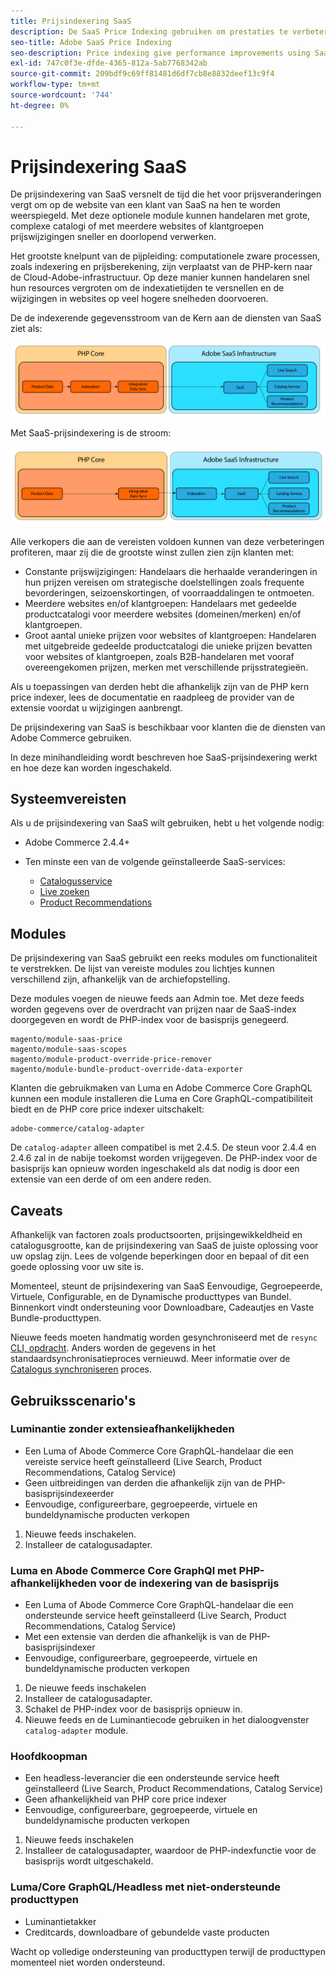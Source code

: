 ```yaml
---
title: Prijsindexering SaaS
description: De SaaS Price Indexing gebruiken om prestaties te verbeteren
seo-title: Adobe SaaS Price Indexing
seo-description: Price indexing give performance improvements using SaaS infrastructure
exl-id: 747c0f3e-dfde-4365-812a-5ab7768342ab
source-git-commit: 209bdf9c69ff81481d6df7cb8e8832deef13c9f4
workflow-type: tm+mt
source-wordcount: '744'
ht-degree: 0%

---
```


# Prijsindexering SaaS

De prijsindexering van SaaS versnelt de tijd die het voor prijsveranderingen vergt om op de website van een klant van SaaS na hen te worden weerspiegeld. Met deze optionele module kunnen handelaren met grote, complexe catalogi of met meerdere websites of klantgroepen prijswijzigingen sneller en doorlopend verwerken.

Het grootste knelpunt van de pijpleiding: computationele zware processen, zoals indexering en prijsberekening, zijn verplaatst van de PHP-kern naar de Cloud-Adobe-infrastructuur. Op deze manier kunnen handelaren snel hun resources vergroten om de indexatietijden te versnellen en de wijzigingen in websites op veel hogere snelheden doorvoeren.

De de indexerende gegevensstroom van de Kern aan de diensten van SaaS ziet als:

![Standaardgegevensstroom](assets/old_way.png)

Met SaaS-prijsindexering is de stroom:

![Prijsindexeringsgegevensstroom SaaS](assets/new_way.png)

Alle verkopers die aan de vereisten voldoen kunnen van deze verbeteringen profiteren, maar zij die de grootste winst zullen zien zijn klanten met:

* Constante prijswijzigingen: Handelaars die herhaalde veranderingen in hun prijzen vereisen om strategische doelstellingen zoals frequente bevorderingen, seizoenskortingen, of voorraaddalingen te ontmoeten.
* Meerdere websites en/of klantgroepen: Handelaars met gedeelde productcatalogi voor meerdere websites (domeinen/merken) en/of klantgroepen.
* Groot aantal unieke prijzen voor websites of klantgroepen: Handelaren met uitgebreide gedeelde productcatalogi die unieke prijzen bevatten voor websites of klantgroepen, zoals B2B-handelaren met vooraf overeengekomen prijzen, merken met verschillende prijsstrategieën.

Als u toepassingen van derden hebt die afhankelijk zijn van de PHP kern price indexer, lees de documentatie en raadpleeg de provider van de extensie voordat u wijzigingen aanbrengt.

De prijsindexering van SaaS is beschikbaar voor klanten die de diensten van Adobe Commerce gebruiken.

In deze minihandleiding wordt beschreven hoe SaaS-prijsindexering werkt en hoe deze kan worden ingeschakeld.

## Systeemvereisten

Als u de prijsindexering van SaaS wilt gebruiken, hebt u het volgende nodig:

* Adobe Commerce 2.4.4+
* Ten minste een van de volgende geïnstalleerde SaaS-services:

   * [Catalogusservice](../catalog-service/overview.md)
   * [Live zoeken](../live-search/guide-overview.md)
   * [Product Recommendations](../product-recommendations/guide-overview.md)

## Modules

De prijsindexering van SaaS gebruikt een reeks modules om functionaliteit te verstrekken. De lijst van vereiste modules zou lichtjes kunnen verschillend zijn, afhankelijk van de archiefopstelling.

Deze modules voegen de nieuwe feeds aan Admin toe. Met deze feeds worden gegevens over de overdracht van prijzen naar de SaaS-index doorgegeven en wordt de PHP-index voor de basisprijs genegeerd.

```
magento/module-saas-price
magento/module-saas-scopes
magento/module-product-override-price-remover
magento/module-bundle-product-override-data-exporter
```

Klanten die gebruikmaken van Luma en Adobe Commerce Core GraphQL kunnen een module installeren die Luma en Core GraphQL-compatibiliteit biedt en de PHP core price indexer uitschakelt:

```
adobe-commerce/catalog-adapter
```

De `catalog-adapter` alleen compatibel is met 2.4.5. De steun voor 2.4.4 en 2.4.6 zal in de nabije toekomst worden vrijgegeven.
De PHP-index voor de basisprijs kan opnieuw worden ingeschakeld als dat nodig is door een extensie van een derde of om een andere reden.

## Caveats

Afhankelijk van factoren zoals productsoorten, prijsingewikkeldheid en catalogusgrootte, kan de prijsindexering van SaaS de juiste oplossing voor uw opslag zijn. Lees de volgende beperkingen door en bepaal of dit een goede oplossing voor uw site is.

Momenteel, steunt de prijsindexering van SaaS Eenvoudige, Gegroepeerde, Virtuele, Configurable, en de Dynamische producttypes van Bundel.
Binnenkort vindt ondersteuning voor Downloadbare, Cadeautjes en Vaste Bundle-producttypen.

Nieuwe feeds moeten handmatig worden gesynchroniseerd met de `resync` [CLI, opdracht](https://experienceleague.adobe.com/docs/commerce-merchant-services/user-guides/data-services/catalog-sync.html#resynccmdline). Anders worden de gegevens in het standaardsynchronisatieproces vernieuwd. Meer informatie over de [Catalogus synchroniseren](../landing/catalog-sync.md) proces.

## Gebruiksscenario&#39;s

### Luminantie zonder extensieafhankelijkheden

* Een Luma of Abode Commerce Core GraphQL-handelaar die een vereiste service heeft geïnstalleerd (Live Search, Product Recommendations, Catalog Service)
* Geen uitbreidingen van derden die afhankelijk zijn van de PHP-basisprijsindexeerder
* Eenvoudige, configureerbare, gegroepeerde, virtuele en bundeldynamische producten verkopen

1. Nieuwe feeds inschakelen.
1. Installeer de catalogusadapter.

### Luma en Abode Commerce Core GraphQl met PHP-afhankelijkheden voor de indexering van de basisprijs

* Een Luma of Abode Commerce Core GraphQL-handelaar die een ondersteunde service heeft geïnstalleerd (Live Search, Product Recommendations, Catalog Service)
* Met een extensie van derden die afhankelijk is van de PHP-basisprijsindexer
* Eenvoudige, configureerbare, gegroepeerde, virtuele en bundeldynamische producten verkopen

1. De nieuwe feeds inschakelen
1. Installeer de catalogusadapter.
1. Schakel de PHP-index voor de basisprijs opnieuw in.
1. Nieuwe feeds en de Luminantiecode gebruiken in het dialoogvenster `catalog-adapter` module.

### Hoofdkoopman

* Een headless-leverancier die een ondersteunde service heeft geïnstalleerd (Live Search, Product Recommendations, Catalog Service)
* Geen afhankelijkheid van PHP core price indexer
* Eenvoudige, configureerbare, gegroepeerde, virtuele en bundeldynamische producten verkopen

1. Nieuwe feeds inschakelen
1. Installeer de catalogusadapter, waardoor de PHP-indexfunctie voor de basisprijs wordt uitgeschakeld.

### Luma/Core GraphQL/Headless met niet-ondersteunde producttypen

* Luminantietakker
* Creditcards, downloadbare of gebundelde vaste producten

Wacht op volledige ondersteuning van producttypen terwijl de producttypen momenteel niet worden ondersteund.
